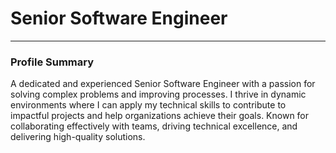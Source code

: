 # Senior Software Engineer
________________________________________________________________________
### Profile Summary
A dedicated and experienced Senior Software Engineer with a passion for solving complex problems and improving processes. I thrive in dynamic environments where I can apply my technical skills to contribute to impactful projects and help organizations achieve their goals. Known for collaborating effectively with teams, driving technical excellence, and delivering high-quality solutions.

